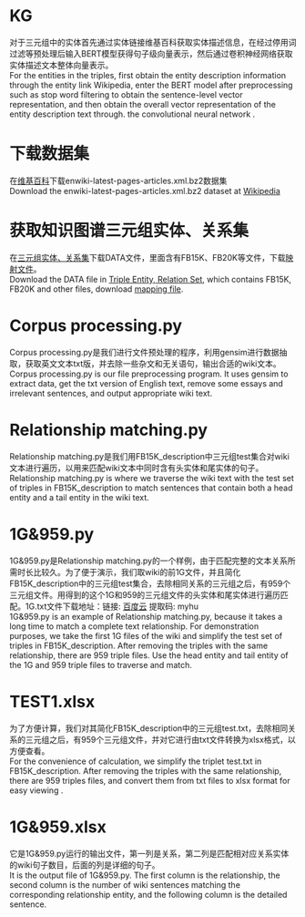 # KG
对于三元组中的实体首先通过实体链接维基百科获取实体描述信息，在经过停用词过滤等预处理后输入BERT模型获得句子级向量表示，然后通过卷积神经网络获取实体描述文本整体向量表示。<br>
For the entities in the triples, first obtain the entity description information through the entity link Wikipedia, enter the BERT model after preprocessing such as stop word filtering to obtain the sentence-level vector representation, and then obtain the overall vector representation of the entity description text through. the convolutional neural network .
# 下载数据集
在[维基百科](https://dumps.wikimedia.org/enwiki/latest)下载enwiki-latest-pages-articles.xml.bz2数据集<br>
Download the enwiki-latest-pages-articles.xml.bz2 dataset at [Wikipedia](https://dumps.wikimedia.org/enwiki/latest)

# 获取知识图谱三元组实体、关系集
在[三元组实体、关系集](https://github.com/thunlp/DKRL)下载DATA文件，里面含有FB15K、FB20K等文件，下载[映射文件](http://storage.googleapis.com/freebase-public/fb2w.nt.gz)。<br>
Download the DATA file in [Triple Entity, Relation Set](https://github.com/thunlp/DKRL), which contains FB15K, FB20K and other files, download [mapping file](http://storage.googleapis.com/freebase-public/fb2w.nt.gz).
# Corpus processing.py
Corpus processing.py是我们进行文件预处理的程序，利用gensim进行数据抽取，获取英文文本txt版，并去除一些杂文和无关语句，输出合适的wiki文本。<br>
Corpus processing.py is our file preprocessing program. It uses gensim to extract data, get the txt version of English text, remove some essays and irrelevant sentences, and output appropriate wiki text.
# Relationship matching.py
Relationship matching.py是我们用FB15K_description中三元组test集合对wiki文本进行遍历，以用来匹配wiki文本中同时含有头实体和尾实体的句子。<br>
Relationship matching.py is where we traverse the wiki text with the test set of triples in FB15K_description to match sentences that contain both a head entity and a tail entity in the wiki text.
# 1G&959.py
1G&959.py是Relationship matching.py的一个样例，由于匹配完整的文本关系所需时长比较久。为了便于演示，我们取wiki的前1G文件，并且简化FB15K_description中的三元组test集合，去除相同关系的三元组之后，有959个三元组文件。用得到的这个1G和959的三元组文件的头实体和尾实体进行遍历匹配。1G.txt文件下载地址：链接: [百度云](https://pan.baidu.com/s/1Xnctz8C0PtL7Skzly8L9_Q) 提取码: myhu<br>
1G&959.py is an example of Relationship matching.py, because it takes a long time to match a complete text relationship. For demonstration purposes, we take the first 1G files of the wiki and simplify the test set of triples in FB15K_description. After removing the triples with the same relationship, there are 959 triple files. Use the head entity and tail entity of the 1G and 959 triple files to traverse and match.
# TEST1.xlsx
为了方便计算，我们对其简化FB15K_description中的三元组test.txt，去除相同关系的三元组之后，有959个三元组文件，并对它进行由txt文件转换为xlsx格式，以方便查看。<br>
For the convenience of calculation, we simplify the triplet test.txt in FB15K_description. After removing the triples with the same relationship, there are 959 triples files, and convert them from txt files to xlsx format for easy viewing .
# 1G&959.xlsx
它是1G&959.py运行的输出文件，第一列是关系，第二列是匹配相对应关系实体的wiki句子数目，后面的列是详细的句子。<br>
It is the output file of 1G&959.py. The first column is the relationship, the second column is the number of wiki sentences matching the corresponding relationship entity, and the following column is the detailed sentence.

